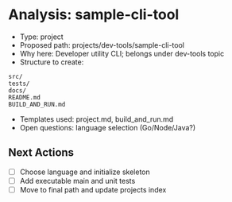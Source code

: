 # Analysis: sample-cli-tool
- Type: project
- Proposed path: projects/dev-tools/sample-cli-tool
- Why here: Developer utility CLI; belongs under dev-tools topic
- Structure to create:
```
src/
tests/
docs/
README.md
BUILD_AND_RUN.md
```
- Templates used: project.md, build_and_run.md
- Open questions: language selection (Go/Node/Java?)

## Next Actions
- [ ] Choose language and initialize skeleton
- [ ] Add executable main and unit tests
- [ ] Move to final path and update projects index
